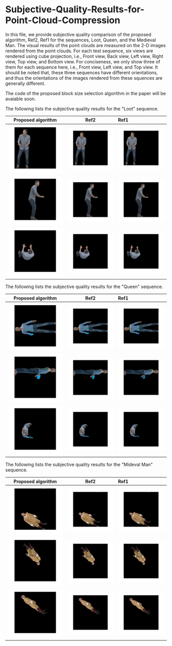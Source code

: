 # Subjective-Quality-Results-for-Point-Cloud-Compression
In this file, we provide subjective quality comparison of the proposed algorithm, Ref2, Ref1 for the sequences, Loot, Queen, and the Medieval Man. The visual results of the point clouds are measured on the 2-D images rendered from the point clouds. For each test sequence, six views are rendered using cube projection, i.e., Front view, Back view, Left view, Right view, Top view, and Bottom view. For conciseness, we only show three of them for each sequence here, i.e., Front view, Left view, and Top view.  It should be noted that, these three sequences have different orientations, and thus the orientations of the images rendered from these squences are generally different. 

The code of the proposed block size selection algorithm in the paper will be avaiable soon.


The following lists the subjective quality results for the "Loot" sequence.

Proposed algorithm            |  Ref2        |Ref1        
:-------------------------:|:-------------------------:|:---------------------
![](/Images/Front_Loot_Proposed.png)  |  ![](/Images/Front_Loot_Ref2.png)    |  ![](/Images/Front_Loot_Ref1.png)
![](/Images/Left_Loot_Proposed.png)  |  ![](/Images/Left_Loot_Ref2.png)    |  ![](/Images/Left_Loot_Ref1.png)
![](/Images/Top_Loot_Proposed.png)  |  ![](/Images/Top_Loot_Ref2.png)    |  ![](/Images/Top_Loot_Ref1.png)

The following lists the subjective quality results for the "Queen" sequence.

Proposed algorithm            |  Ref2        |Ref1        
:-------------------------:|:-------------------------:|:---------------------
![](/Images/Front_Queen_Proposed.png)  |  ![](/Images/Front_Queen_Ref2.png)    |  ![](/Images/Front_Queen_Ref1.png)
![](/Images/Left_Queen_Proposed.png)  |  ![](/Images/Left_Queen_Ref2.png)    |  ![](/Images/Left_Queen_Ref1.png)
![](/Images/Top_Queen_Proposed.png)  |  ![](/Images/Top_Queen_Ref2.png)    |  ![](/Images/Top_Queen_Ref1.png)


The following lists the subjective quality results for the "Mideval Man" sequence.

Proposed algorithm            |  Ref2        |Ref1        
:-------------------------:|:-------------------------:|:---------------------
![](/Images/Front_Axu_Proposed.png)  |  ![](/Images/Front_Axu_Ref2.png)    |  ![](/Images/Front_Axu_Ref1.png)
![](/Images/Left_Axu_Proposed.png)  |  ![](/Images/Left_Axu_Ref2.png)    |  ![](/Images/Left_Axu_Ref1.png)
![](/Images/Top_Axu_Proposed.png)  |  ![](/Images/Top_Axu_Ref2.png)    |  ![](/Images/Top_Axu_Ref1.png)
